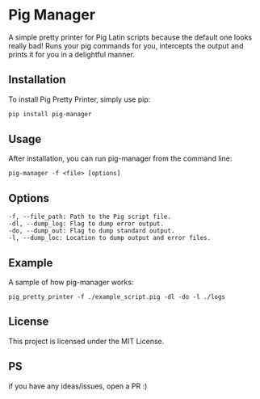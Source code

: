 # Pig Manager
A simple pretty printer for Pig Latin scripts because the default one looks really bad! Runs your pig commands for you, intercepts the output and prints it for you in a delightful manner.
<br />

## Installation
To install Pig Pretty Printer, simply use pip:
```bash
pip install pig-manager
```

## Usage
After installation, you can run pig-manager from the command line:
```
pig-manager -f <file> [options]
```

## Options
```
-f, --file_path: Path to the Pig script file.
-dl, --dump_log: Flag to dump error output.
-do, --dump_out: Flag to dump standard output.
-l, --dump_loc: Location to dump output and error files.
```

## Example
A sample of how pig-manager works:
```
pig_pretty_printer -f ./example_script.pig -dl -do -l ./logs
```

## License
This project is licensed under the MIT License.

## PS
if you have any ideas/issues, open a PR :)
